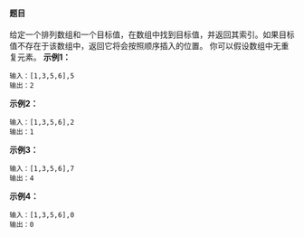 #### 题目
给定一个排列数组和一个目标值，在数组中找到目标值，并返回其索引。如果目标值不存在于该数组中，返回它将会按照顺序插入的位置。
你可以假设数组中无重复元素。
**示例1：**
```
输入：[1,3,5,6],5
输出：2
```
**示例2：**
```
输入：[1,3,5,6],2
输出：1
```
**示例3：**
```
输入：[1,3,5,6],7
输出：4
```
**示例4：**
```
输入：[1,3,5,6],0
输出：0
```
